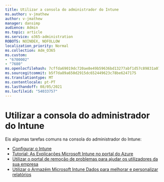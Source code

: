 ```yaml
---
title: Utilizar a consola do administrador do Intune
ms.author: v-jmathew
author: v-jmathew
manager: dansimp
audience: Admin
ms.topic: article
ms.service: o365-administration
ROBOTS: NOINDEX, NOFOLLOW
localization_priority: Normal
ms.collection: Adm_O365
ms.custom:
- "6700002"
- "7680"
ms.openlocfilehash: 7cffda69019dc720ae8e49b59636bd13277abf1d57c89831a077f4d66b4586a3
ms.sourcegitcommit: b5f7da89a650d2915dc652449623c78be6247175
ms.translationtype: MT
ms.contentlocale: pt-PT
ms.lasthandoff: 08/05/2021
ms.locfileid: "54033757"
---
```

# <a name="using-intune-admin-console"></a>Utilizar a consola do administrador do Intune

Eis algumas tarefas comuns na consola do administrador do Intune:

- [Configurar o Intune](https://docs.microsoft.com/mem/intune/fundamentals/setup-steps)
- [Tutorial: As Explicações Microsoft Intune no portal do Azure](https://docs.microsoft.com/mem/intune/fundamentals/tutorial-walkthrough-intune-portal)
- [Utilizar o portal de remoção de problemas para ajudar os utilizadores da sua empresa](https://docs.microsoft.com/mem/intune/fundamentals/help-desk-operators)
- [Utilizar o Armazém Microsoft Intune Dados para melhorar e personalizar relatórios](https://docs.microsoft.com/mem/intune/developer/reports-nav-create-intune-reports)
